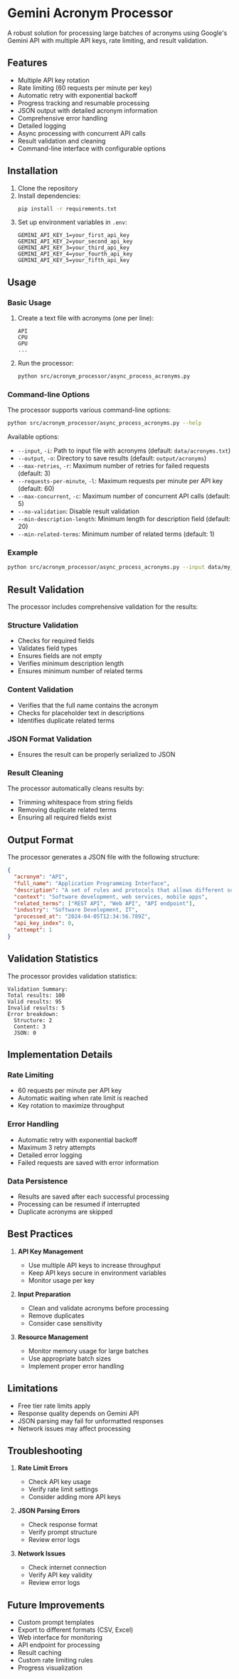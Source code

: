 # Gemini Acronym Processor

A robust solution for processing large batches of acronyms using Google's Gemini API with multiple API keys, rate limiting, and result validation.

## Features

- Multiple API key rotation
- Rate limiting (60 requests per minute per key)
- Automatic retry with exponential backoff
- Progress tracking and resumable processing
- JSON output with detailed acronym information
- Comprehensive error handling
- Detailed logging
- Async processing with concurrent API calls
- Result validation and cleaning
- Command-line interface with configurable options

## Installation

1. Clone the repository
2. Install dependencies:
   ```bash
   pip install -r requirements.txt
   ```
3. Set up environment variables in `.env`:
   ```
   GEMINI_API_KEY_1=your_first_api_key
   GEMINI_API_KEY_2=your_second_api_key
   GEMINI_API_KEY_3=your_third_api_key
   GEMINI_API_KEY_4=your_fourth_api_key
   GEMINI_API_KEY_5=your_fifth_api_key
   ```

## Usage

### Basic Usage

1. Create a text file with acronyms (one per line):
   ```
   API
   CPU
   GPU
   ...
   ```

2. Run the processor:
   ```bash
   python src/acronym_processor/async_process_acronyms.py
   ```

### Command-line Options

The processor supports various command-line options:

```bash
python src/acronym_processor/async_process_acronyms.py --help
```

Available options:

- `--input`, `-i`: Path to input file with acronyms (default: `data/acronyms.txt`)
- `--output`, `-o`: Directory to save results (default: `output/acronyms`)
- `--max-retries`, `-r`: Maximum number of retries for failed requests (default: 3)
- `--requests-per-minute`, `-l`: Maximum requests per minute per API key (default: 60)
- `--max-concurrent`, `-c`: Maximum number of concurrent API calls (default: 5)
- `--no-validation`: Disable result validation
- `--min-description-length`: Minimum length for description field (default: 20)
- `--min-related-terms`: Minimum number of related terms (default: 1)

### Example

```bash
python src/acronym_processor/async_process_acronyms.py --input data/my_acronyms.txt --output output/results --max-concurrent 10
```

## Result Validation

The processor includes comprehensive validation for the results:

### Structure Validation

- Checks for required fields
- Validates field types
- Ensures fields are not empty
- Verifies minimum description length
- Ensures minimum number of related terms

### Content Validation

- Verifies that the full name contains the acronym
- Checks for placeholder text in descriptions
- Identifies duplicate related terms

### JSON Format Validation

- Ensures the result can be properly serialized to JSON

### Result Cleaning

The processor automatically cleans results by:

- Trimming whitespace from string fields
- Removing duplicate related terms
- Ensuring all required fields exist

## Output Format

The processor generates a JSON file with the following structure:

```json
{
  "acronym": "API",
  "full_name": "Application Programming Interface",
  "description": "A set of rules and protocols that allows different software applications to communicate with each other...",
  "context": "Software development, web services, mobile apps",
  "related_terms": ["REST API", "Web API", "API endpoint"],
  "industry": "Software Development, IT",
  "processed_at": "2024-04-05T12:34:56.789Z",
  "api_key_index": 0,
  "attempt": 1
}
```

## Validation Statistics

The processor provides validation statistics:

```
Validation Summary:
Total results: 100
Valid results: 95
Invalid results: 5
Error breakdown:
  Structure: 2
  Content: 3
  JSON: 0
```

## Implementation Details

### Rate Limiting

- 60 requests per minute per API key
- Automatic waiting when rate limit is reached
- Key rotation to maximize throughput

### Error Handling

- Automatic retry with exponential backoff
- Maximum 3 retry attempts
- Detailed error logging
- Failed requests are saved with error information

### Data Persistence

- Results are saved after each successful processing
- Processing can be resumed if interrupted
- Duplicate acronyms are skipped

## Best Practices

1. **API Key Management**
   - Use multiple API keys to increase throughput
   - Keep API keys secure in environment variables
   - Monitor usage per key

2. **Input Preparation**
   - Clean and validate acronyms before processing
   - Remove duplicates
   - Consider case sensitivity

3. **Resource Management**
   - Monitor memory usage for large batches
   - Use appropriate batch sizes
   - Implement proper error handling

## Limitations

- Free tier rate limits apply
- Response quality depends on Gemini API
- JSON parsing may fail for unformatted responses
- Network issues may affect processing

## Troubleshooting

1. **Rate Limit Errors**
   - Check API key usage
   - Verify rate limit settings
   - Consider adding more API keys

2. **JSON Parsing Errors**
   - Check response format
   - Verify prompt structure
   - Review error logs

3. **Network Issues**
   - Check internet connection
   - Verify API key validity
   - Review error logs

## Future Improvements

- Custom prompt templates
- Export to different formats (CSV, Excel)
- Web interface for monitoring
- API endpoint for processing
- Result caching
- Custom rate limiting rules
- Progress visualization 